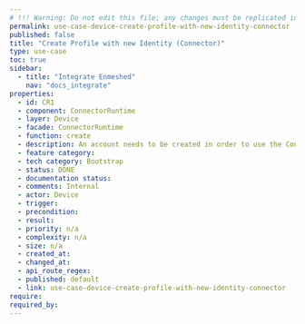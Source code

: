 ```yaml
---
# !!! Warning: Do not edit this file; any changes must be replicated in Excel !!!
permalink: use-case-device-create-profile-with-new-identity-connector
published: false
title: "Create Profile with new Identity (Connector)"
type: use-case
toc: true
sidebar:
  - title: "Integrate Enmeshed"
    nav: "docs_integrate"
properties:
  - id: CR1
  - component: ConnectorRuntime
  - layer: Device
  - facade: ConnectorRuntime
  - function: create
  - description: An account needs to be created in order to use the Connector.
  - feature category:
  - tech category: Bootstrap
  - status: DONE
  - documentation status:
  - comments: Internal
  - actor: Device
  - trigger:
  - precondition:
  - result:
  - priority: n/a
  - complexity: n/a
  - size: n/a
  - created_at:
  - changed_at:
  - api_route_regex:
  - published: default
  - link: use-case-device-create-profile-with-new-identity-connector
require:
required_by:
---
```

